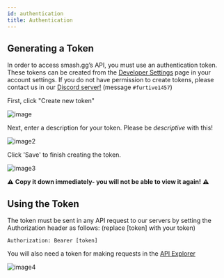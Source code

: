 ```yaml
---
id: authentication
title: Authentication
---
```


## Generating a Token

In order to access smash.gg’s API, you must use an authentication token.
These tokens can be created from the <a href="https://smash.gg/admin/profile/developer" target="_blank">Developer Settings</a> page in your account settings.
If you do not have permission to create tokens, please contact us in our <a href="https://discord.gg/smashgg" target="_blank">Discord server!</a> (message `#furtive1457`)

First, click "Create new token"

![image](https://imgur.com/Xx4LNIN.png)

Next, enter a description for your token. Please be *descriptive* with this! 

![image2](https://imgur.com/b2russ6.png)

Click 'Save' to finish creating the token.

![image3](https://imgur.com/nEycaZA.png)

⚠ **Copy it down immediately- you will not be able to view it again!** ⚠


## Using the Token

The token must be sent in any API request to our servers by setting the Authorization header as follows: (replace \[token\] with your token)

```
Authorization: Bearer [token]
```

You will also need a token for making requests in the [API Explorer](/explorer)

![image4](https://imgur.com/WZjuFCE.png)
